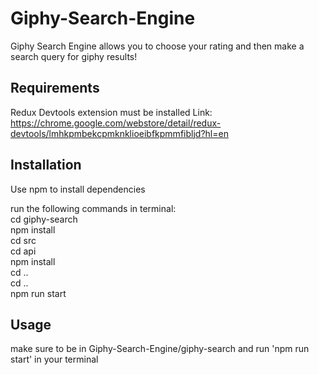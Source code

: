# Giphy-Search-Engine

Giphy Search Engine allows you to choose your rating and then make a search query for giphy results!
## Requirements
Redux Devtools extension must be installed
Link: https://chrome.google.com/webstore/detail/redux-devtools/lmhkpmbekcpmknklioeibfkpmmfibljd?hl=en
## Installation

Use npm to install dependencies

run the following commands in terminal:<br/>
cd giphy-search<br />
npm install<br />
cd src<br />
cd api<br />
npm install<br />
cd ..<br />
cd ..<br />
npm run start<br />

## Usage
make sure to be in Giphy-Search-Engine/giphy-search and run 'npm run start' in your terminal
